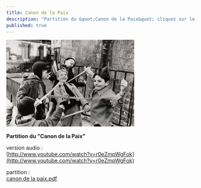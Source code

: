 ```yaml
---
title: Canon de la Paix
description: "Partition du &quot;Canon de la Paix&quot; cliquez sur le titre de l'article et ouvrez le lien pdf (qui apparaÃ®t en bas de page) version audio : "
published: true
---
```


![](/images/2013-05-04-paix.jpg)

**Partition du "Canon de la Paix"**


version audio :  
[http://www.youtube.com/watch?v=r0eZmpWgFok](http://www.youtube.com/watch?v=r0eZmpWgFok)

partition :  
[canon de la paix.pdf](/pdf/canon-de-la-paix.pdf)
